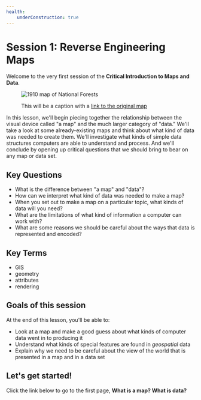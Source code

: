 ```yaml
---
health:
    underConstruction: true
---
```


# Session 1: Reverse Engineering Maps

Welcome to the very first session of the **Critical Introduction to Maps and Data**.

<figure>

![1910 map of National Forests](https://iiif.digitalcommonwealth.org/iiif/2/commonwealth:7h149z08g/17479,10403,5665,2672/,1200/0/default.jpg)

<figcaption>

This will be a caption with a [link to the original map](http://livejournal.com)

</figcaption>
</figure>


In this lesson, we'll begin piecing together the relationship between the visual device called "a map" and the much larger category of "data." We'll take a look at some already-existing maps and think about what kind of data was needed to create them. We'll investigate what kinds of simple data structures computers are able to understand and process. And we'll conclude by opening up critical questions that we should bring to bear on any map or data set.



## Key Questions

* What is the difference between "a map" and "data"? 
* How can we interpret what kind of data was needed to make a map?
* When you set out to make a map on a particular topic, what kinds of data will you need?
* What are the limitations of what kind of information a computer can work with?
* What are some reasons we should be careful about the ways that data is represented and encoded?

## Key Terms

* GIS
* geometry
* attributes
* rendering

## Goals of this session

At the end of this lesson, you'll be able to:

* Look at a map and make a good guess about what kinds of computer data went in to producing it
* Understand what kinds of special features are found in *geospatial* data
* Explain why we need to be careful about the view of the world that is presented in a map and in a data set

## Let's get started!

Click the link below to go to the first page, **What is a map? What is data?**